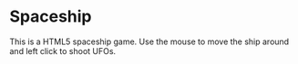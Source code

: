 # Spaceship
This is a HTML5 spaceship game. Use the mouse to move the ship around and left click to shoot UFOs.
